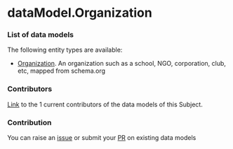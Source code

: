 # dataModel.Organization

### List of data models

The following entity types are available:
- [Organization](https://github.com/smart-data-models/dataModel.Organization/blob/master/Organization/README.md). An organization such as a school, NGO, corporation, club, etc, mapped from schema.org



### Contributors
[Link](https://github.com/smart-data-models/dataModel.Organization/blob/master/CONTRIBUTORS.yaml) to the 1 current contributors of the data models of this Subject.


### Contribution
You can raise an [issue](https://github.com/smart-data-models/dataModel.Organization/issues) or submit your [PR](https://github.com/smart-data-models/dataModel.Organization/pulls) on existing data models
